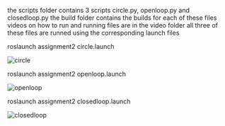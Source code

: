 the scripts folder contains 3 scripts circle.py, openloop.py and closedloop.py
the build folder contains the builds for each of these files
videos on how to run and running files are in the video folder
all three of these files are runned using the corresponding launch files


roslaunch assignment2 circle.launch

![circle](https://user-images.githubusercontent.com/32221598/106045645-39c9c580-60af-11eb-90c8-7ea17c1f1486.PNG)

roslaunch assignment2 openloop.launch

![openloop](https://user-images.githubusercontent.com/32221598/106045762-6382ec80-60af-11eb-99ed-b9c39bdc1070.PNG)

roslaunch assignment2 closedloop.launch

![closedloop](https://user-images.githubusercontent.com/32221598/106045757-61b92900-60af-11eb-8988-be025ce48657.PNG)
